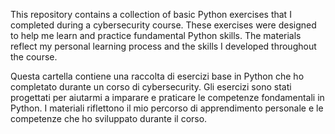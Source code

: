 This repository contains a collection of basic Python exercises that I completed during a cybersecurity course. These exercises were designed to help me learn and practice fundamental Python skills.  The materials reflect my personal learning process and the skills I developed throughout the course.


Questa cartella contiene una raccolta di esercizi base in Python che ho completato durante un corso di cybersecurity. Gli esercizi sono stati progettati per aiutarmi a imparare e praticare le competenze fondamentali in Python. I materiali riflettono il mio percorso di apprendimento personale e le competenze che ho sviluppato durante il corso.
